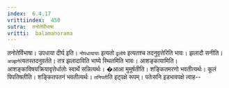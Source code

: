 ```yaml
---
index:  6.4.17
vrittiindex:  450
sutra:  तनोतेर्विभाषा
vritti:  balamanorama 
---
```


तनोतेर्विभाषा। उपधाया दीर्घ इति। `नोपधायायाः` इत्यतो `ढ्रलोपे` इत्यतश्च तदनुवृत्तेरिति भावः। झलादौ सनीति। `अज्झने`त्यतस्तदनुवर्तते। तत्र झलादाविति भाष्ये स्थितमिति भावः। आशङ्कायामिति। आशङ्काविषयक्रियावृत्तेर्धातोः स्वार्थे सन्नित्यर्थः। �आआ मुमूर्षतीति। शङ्कितमरणो भवतीत्यर्थः। कूलं पिपतिषतीति। शङ्कितपतनं भवतीत्यर्थः। `तनिपती`ति इट्पक्षे रूपम्। पतेःसनि इडभावपक्षे त्वाह--

